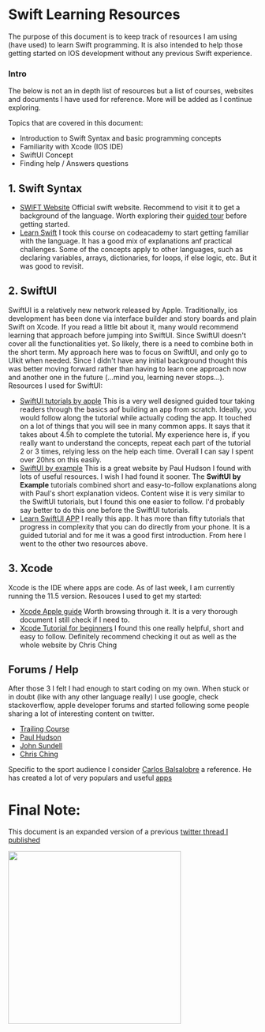 # Swift Learning Resources
The purpose of this document is to keep track of resources I am using (have used) to learn Swift programming. It is also intended to help those getting started on IOS development without any previous 
Swift experience. 

### Intro
The below is not an in depth list of resources but a list of courses, websites and documents I have used for reference. More will be added as I continue exploring.

Topics that are covered in this document:

- Introduction to Swift Syntax and basic programming concepts
- Familiarity with Xcode (IOS IDE)
- SwiftUI Concept
- Finding help / Answers questions
 

## 1. Swift Syntax
- [SWIFT Website](https://swift.org/) Official swift website. Recommend to visit it to get a background of the language. Worth exploring their [guided tour](https://docs.swift.org/swift-book/GuidedTour/GuidedTour.html#//apple_ref/doc/uid/TP40014097-CH2-ID1) before getting started.
- [Learn Swift](https://www.codecademy.com/learn/learn-swift) I took this course on codeacademy to start getting familiar with the language. It has a good mix of explanations anf practical challenges. Some of the concepts apply to other languages, such as declaring variables, arrays, dictionaries, for loops, if else logic, etc. But it was good to revisit.


## 2. SwiftUI
SwiftUI is a relatively new network released by Apple. Traditionally, ios development has been done via interface builder and story boards and plain Swift on Xcode. If you read a little bit about it, many 
would recommend learning that approach before jumping into SwiftUI. Since SwiftUI doesn't cover all the functionalities yet. So likely, there is a need to combine both in the short term. 
My approach here was to focus on SwiftUI, and only go to UIkit when needed. Since I didn't have any initial background thought this was better moving forward rather than having to learn one approach now and
another one in the future (...mind you, learning never stops...). Resources I used for SwiftUI:

- [SwiftUI tutorials by apple](https://developer.apple.com/tutorials/swiftui) This is a very well designed guided tour taking readers through the basics aof building an app from scratch. Ideally, you would follow along the tutorial while actually coding the app. It touched on a lot of things that you will see in many common apps.
It says that it takes about 4.5h to complete the tutorial. My experience here is, if you really want to understand the concepts, repeat each part of the tutorial 2 or 3 times, relying less on the help each time. Overall I can say I spent over 20hrs on this easily.
- [SwiftUI by example](https://www.hackingwithswift.com/quick-start/swiftui) This is a great website by Paul Hudson I found with lots of useful resources. I wish I had found it sooner. The **SwiftUI by Example** tutorials combined short and easy-to-follow explanations along with Paul's short explanation videos. Content wise it is very similar
to the SwiftUI tutorials, but I found this one easier to follow. I'd probably say better to do this one before the SwiftUI tutorials.
- [Learn SwiftUI APP](https://apps.apple.com/us/app/learn-swiftui/id1467598599) I really this app. It has more than fifty tutorials that progress in complexity that you can do directly from your phone. It is a guided tutorial and for me it was a good first introduction. From here I went to the other two resources above.



## 3. Xcode
Xcode is the IDE where apps are code. As of last week, I am currently running the 11.5 version. Resouces I used to get my started:

- [Xcode Apple guide](https://help.apple.com/xcode/mac/current/) Worth browsing through it. It is a very thorough document I still check if I need to.
- [Xcode Tutorial for beginners](https://codewithchris.com/xcode-tutorial/) I found this one really helpful, short and easy to follow. Definitely recommend checking it out as well as the whole
website by Chris Ching

## Forums / Help 
After those 3 I felt I had enough to start coding on my own. When stuck or in doubt (like with any other language really) I use google,  check stackoverflow, apple developer forums and started following some people sharing a lot of interesting content on twitter. 

- [Trailing Course](https://twitter.com/TrailingClosure)
- [Paul Hudson](https://twitter.com/twostraws)
- [John Sundell](https://twitter.com/johnsundell)
- [Chris Ching](https://twitter.com/CodeWithChris)

Specific to the sport audience I consider [Carlos Balsalobre](https://twitter.com/cbalsalobre) a reference. He has created a lot of very populars and useful [apps](http://www.carlos-balsalobre.com/#apps)

 # Final Note:
 
 This document is an expanded version of a previous [twitter thread I published](https://twitter.com/jfernandez__/status/1280913591546380288)
 
 <img width="350" src="https://www.dropbox.com/s/hzgax0axniswqfe/swift.png?raw=1">
